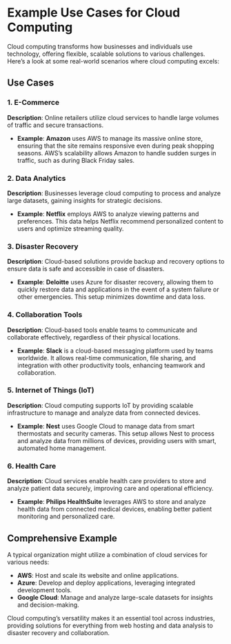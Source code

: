 # Example Use Cases for Cloud Computing

Cloud computing transforms how businesses and individuals use technology, offering flexible, scalable solutions to various challenges. Here’s a look at some real-world scenarios where cloud computing excels:

## Use Cases

### **1. E-Commerce**

**Description**: Online retailers utilize cloud services to handle large volumes of traffic and secure transactions.

- **Example**: **Amazon** uses AWS to manage its massive online store, ensuring that the site remains responsive even during peak shopping seasons. AWS’s scalability allows Amazon to handle sudden surges in traffic, such as during Black Friday sales.

### **2. Data Analytics**

**Description**: Businesses leverage cloud computing to process and analyze large datasets, gaining insights for strategic decisions.

- **Example**: **Netflix** employs AWS to analyze viewing patterns and preferences. This data helps Netflix recommend personalized content to users and optimize streaming quality.

### **3. Disaster Recovery**

**Description**: Cloud-based solutions provide backup and recovery options to ensure data is safe and accessible in case of disasters.

- **Example**: **Deloitte** uses Azure for disaster recovery, allowing them to quickly restore data and applications in the event of a system failure or other emergencies. This setup minimizes downtime and data loss.

### **4. Collaboration Tools**

**Description**: Cloud-based tools enable teams to communicate and collaborate effectively, regardless of their physical locations.

- **Example**: **Slack** is a cloud-based messaging platform used by teams worldwide. It allows real-time communication, file sharing, and integration with other productivity tools, enhancing teamwork and collaboration.

### **5. Internet of Things (IoT)**

**Description**: Cloud computing supports IoT by providing scalable infrastructure to manage and analyze data from connected devices.

- **Example**: **Nest** uses Google Cloud to manage data from smart thermostats and security cameras. This setup allows Nest to process and analyze data from millions of devices, providing users with smart, automated home management.

### **6. Health Care**

**Description**: Cloud services enable health care providers to store and analyze patient data securely, improving care and operational efficiency.

- **Example**: **Philips HealthSuite** leverages AWS to store and analyze health data from connected medical devices, enabling better patient monitoring and personalized care.

## Comprehensive Example

A typical organization might utilize a combination of cloud services for various needs:

- **AWS**: Host and scale its website and online applications.
- **Azure**: Develop and deploy applications, leveraging integrated development tools.
- **Google Cloud**: Manage and analyze large-scale datasets for insights and decision-making.

Cloud computing’s versatility makes it an essential tool across industries, providing solutions for everything from web hosting and data analysis to disaster recovery and collaboration.